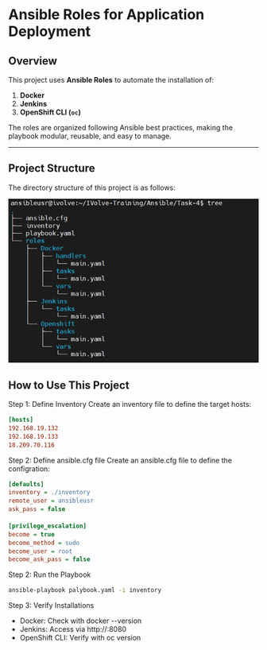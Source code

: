 # Ansible Roles for Application Deployment

## Overview
This project uses **Ansible Roles** to automate the installation of:
1. **Docker**
2. **Jenkins**
3. **OpenShift CLI (`oc`)**

The roles are organized following Ansible best practices, making the playbook modular, reusable, and easy to manage.

---

## Project Structure

The directory structure of this project is as follows:

![structure](./images/test.png)

## How to Use This Project

Step 1: Define Inventory
Create an inventory file to define the target hosts:

```ini
[hosts]
192.168.19.132
192.168.19.133
18.209.70.116
```

Step 2: Define ansible.cfg file 
Create an ansible.cfg file to define the configration:

```ini
[defaults]
inventory = ./inventory 
remote_user = ansibleusr 
ask_pass = false 

[privilege_escalation]
become = true 
become_method = sudo 
become_user = root 
become_ask_pass = false

```
Step 2: Run the Playbook

```bash
ansible-playbook palybook.yaml -i inventory 
```
Step 3: Verify Installations

- Docker: Check with docker --version
- Jenkins: Access via http://<server-ip>:8080
- OpenShift CLI: Verify with oc version
